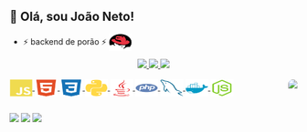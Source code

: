 ## 💬 Olá, sou João Neto!
- ⚡ backend de porão ⚡ <img align="center" height="30" width="40" src="https://raw.githubusercontent.com/devicons/devicon/master/icons/redhat/redhat-original.svg">
<div align="center">
  <a href="https://github.com/joaorodriguesrd">
    
  <img height="200em" src="https://github-readme-stats.vercel.app/api?username=joaorodriguesrd&show_icons=true&theme=vue&include_all_commits=true&count_private=true"/>
  <img height="200em" src="https://github-readme-stats.vercel.app/api/top-langs/?username=joaorodriguesrd&layout=compact&langs_count=10&theme=vue&hide=javascript,css,html"/>
<img height="180em" src="https://github-profile-trophy.vercel.app/?username=joaorodriguesrd&no-bg=true&margin-w=1$&column=7&no-frame=true"/>
    </div>
<div style="display: inline_block"><br>
  <img align="center" height="30" width="40" src="https://raw.githubusercontent.com/devicons/devicon/master/icons/javascript/javascript-plain.svg">
  <img align="center" height="30" width="40" src="https://raw.githubusercontent.com/devicons/devicon/master/icons/html5/html5-plain.svg">
  <img align="center" height="30" width="40" src="https://raw.githubusercontent.com/devicons/devicon/master/icons/css3/css3-plain.svg">
  <img align="center" height="30" width="40" src="https://raw.githubusercontent.com/devicons/devicon/master/icons/python/python-plain.svg">
  <img align="center" height="30" width="40" src="https://raw.githubusercontent.com/devicons/devicon/master/icons/java/java-plain.svg">
  <img align="center" height="30" width="40" src="https://raw.githubusercontent.com/devicons/devicon/master/icons/php/php-plain.svg">
  <img align="center" height="30" width="40" src="https://raw.githubusercontent.com/devicons/devicon/master/icons/mysql/mysql-plain.svg">
  <img align="center" height="30" width="40" src="https://raw.githubusercontent.com/devicons/devicon/master/icons/docker/docker-plain.svg">
  <img align="center" height="30" width="40" src="https://raw.githubusercontent.com/devicons/devicon/master/icons/nodejs/nodejs-plain.svg">
  
  <img align="right"  height="150" style="border-radius:50px;" src="https://instagram.fthe17-1.fna.fbcdn.net/v/t51.2885-19/274005686_472911510992408_3269375187716139239_n.jpg?stp=dst-jpg_s150x150&_nc_ht=instagram.fthe17-1.fna.fbcdn.net&_nc_cat=108&_nc_ohc=S2FWEyY1yVsAX8i3S1g&edm=ABfd0MgBAAAA&ccb=7-4&oh=00_AT8n3rxGjjgqH0mgKNeZHc4V2sPsXIvfXgdAp2et3bFoqQ&oe=6245CAEE&_nc_sid=7bff83">
</div>
  
  ##
 
<div> 
  <a href="https://instagram.com/jrmeloneto" target="_blank"><img src="https://img.shields.io/badge/-Instagram-%23E4405F?style=for-the-badge&logo=instagram&logoColor=white" target="_blank"></a>
  <a href = "mailto:j.neto.rodrigues.redbuly@gmail.com"><img src="https://img.shields.io/badge/-Gmail-%23333?style=for-the-badge&logo=gmail&logoColor=white" target="_blank"></a>
  <a href="https://www.linkedin.com/in/jo%C3%A3o-rodrigues-de-melo-neto-a16951129/" target="_blank"><img src="https://img.shields.io/badge/-LinkedIn-%230077B5?style=for-the-badge&logo=linkedin&logoColor=white" target="_blank"></a> 

</div>
<!--
**JoaoRodriguesRD/JoaoRodriguesRD** is a ✨ _special_ ✨ repository because its `README.md` (this file) appears on your GitHub profile.

Here are some ideas to get you started:

- 🔭 I’m currently working on ...
- 🌱 I’m currently learning ...
- 👯 I’m looking to collaborate on ...
- 🤔 I’m looking for help with ...
- 💬 Ask me about ...
- 📫 How to reach me: ...
- 😄 Pronouns: ...
- ⚡ Fun fact: ...
-->
  
  [![trophy](https://github-profile-trophy.vercel.app/?username=ryo-ma&theme=onedark)](https://github.com/ryo-ma/github-profile-trophy)
  <a target="_blank"><img src="https://github-profile-trophy.vercel.app/?username=joaorodriguesrd&row=1&margin-w=10" target="_blank"></a>
